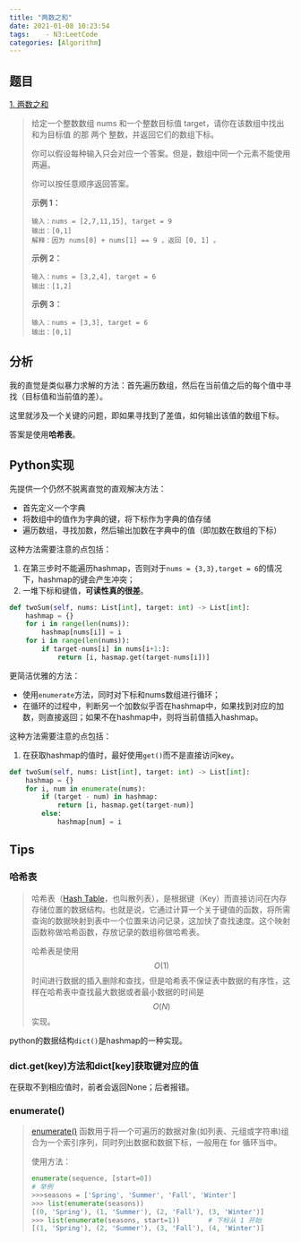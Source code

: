 ```yaml
---
title: "两数之和"
date: 2021-01-08 10:23:54
tags:    - N3:LeetCode
categories: [Algorithm]
---
```


## 题目

[1. 两数之和](https://leetcode-cn.com/problems/two-sum/)

>给定一个整数数组 nums 和一个整数目标值 target，请你在该数组中找出 和为目标值 的那 两个 整数，并返回它们的数组下标。
>
>你可以假设每种输入只会对应一个答案。但是，数组中同一个元素不能使用两遍。
>
>你可以按任意顺序返回答案。
>
>**示例 1：**
>
>```
>输入：nums = [2,7,11,15], target = 9
>输出：[0,1]
>解释：因为 nums[0] + nums[1] == 9 ，返回 [0, 1] 。
>```
>
>**示例 2：**
>
>```
>输入：nums = [3,2,4], target = 6
>输出：[1,2]
>```
>
>**示例 3：**
>
>```
>输入：nums = [3,3], target = 6
>输出：[0,1]
>```
>

<!-- More -->

## 分析

我的直觉是类似暴力求解的方法：首先遍历数组，然后在当前值之后的每个值中寻找（目标值和当前值的差）。

这里就涉及一个关键的问题，即如果寻找到了差值，如何输出该值的数组下标。

答案是使用**哈希表**。

## Python实现

先提供一个仍然不脱离直觉的直观解决方法：

- 首先定义一个字典
- 将数组中的值作为字典的键，将下标作为字典的值存储
- 遍历数组，寻找加数，然后输出加数在字典中的值（即加数在数组的下标）

这种方法需要注意的点包括：

1. 在第三步时不能遍历hashmap，否则对于`nums = {3,3},target = 6`的情况下，hashmap的键会产生冲突；
2. 一堆下标和键值，**可读性真的很差**。

```python
def twoSum(self, nums: List[int], target: int) -> List[int]:
    hashmap = {}
    for i in range(len(nums)):
        hashmap[nums[i]] = i
    for i in range(len(nums)):
        if target-nums[i] in nums[i+1:]:
            return [i, hasmap.get(target-nums[i])]
```

更简洁优雅的方法：

- 使用`enumerate`方法，同时对下标和nums数组进行循环；
- 在循环的过程中，判断另一个加数似乎否在hashmap中，如果找到对应的加数，则直接返回；如果不在hashmap中，则将当前值插入hashmap。

这种方法需要注意的点包括：

1. 在获取hashmap的值时，最好使用`get()`而不是直接访问key。

```python
def twoSum(self, nums: List[int], target: int) -> List[int]:
    hashmap = {}
    for i, num in enumerate(nums):
        if (target - num) in hashmap:
            return [i, hasmap.get(target-num)]
        else:
            hashmap[num] = i
```

## Tips

### 哈希表

>哈希表（[Hash Table](https://leetcode-cn.com/tag/hash-table/)，也叫散列表），是根据键（Key）而直接访问在内存存储位置的数据结构。也就是说，它通过计算一个关于键值的函数，将所需查询的数据映射到表中一个位置来访问记录，这加快了查找速度。这个映射函数称做哈希函数，存放记录的数组称做哈希表。
>
>哈希表是使用 $$O(1)$$时间进行数据的插入删除和查找，但是哈希表不保证表中数据的有序性，这样在哈希表中查找最大数据或者最小数据的时间是 $$O(N)$$ 实现。

python的数据结构`dict()`是hashmap的一种实现。

### dict.get(key)方法和dict[key]获取键对应的值

在获取不到相应值时，前者会返回None；后者报错。

### enumerate()

> [enumerate()](https://www.runoob.com/python/python-func-enumerate.html) 函数用于将一个可遍历的数据对象(如列表、元组或字符串)组合为一个索引序列，同时列出数据和数据下标，一般用在 for 循环当中。
>
> 使用方法：
>
> ```python
> enumerate(sequence, [start=0])
> # 举例
> >>>seasons = ['Spring', 'Summer', 'Fall', 'Winter']
> >>> list(enumerate(seasons))
> [(0, 'Spring'), (1, 'Summer'), (2, 'Fall'), (3, 'Winter')]
> >>> list(enumerate(seasons, start=1))       # 下标从 1 开始
> [(1, 'Spring'), (2, 'Summer'), (3, 'Fall'), (4, 'Winter')]
> ```
>
> 

